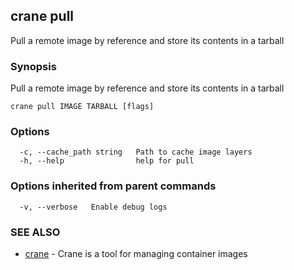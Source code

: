 ## crane pull

Pull a remote image by reference and store its contents in a tarball

### Synopsis

Pull a remote image by reference and store its contents in a tarball

```
crane pull IMAGE TARBALL [flags]
```

### Options

```
  -c, --cache_path string   Path to cache image layers
  -h, --help                help for pull
```

### Options inherited from parent commands

```
  -v, --verbose   Enable debug logs
```

### SEE ALSO

* [crane](crane.md)	 - Crane is a tool for managing container images

